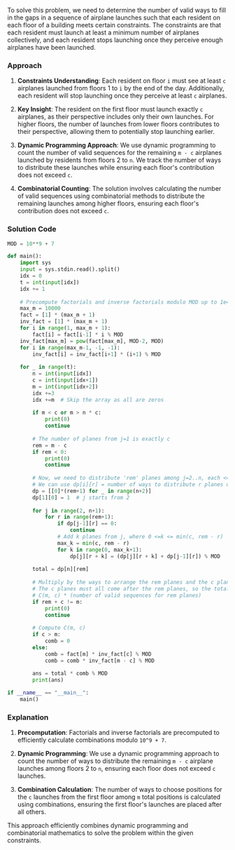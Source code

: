 To solve this problem, we need to determine the number of valid ways to fill in the gaps in a sequence of airplane launches such that each resident on each floor of a building meets certain constraints. The constraints are that each resident must launch at least a minimum number of airplanes collectively, and each resident stops launching once they perceive enough airplanes have been launched.

### Approach
1. **Constraints Understanding**: Each resident on floor `i` must see at least `c` airplanes launched from floors 1 to `i` by the end of the day. Additionally, each resident will stop launching once they perceive at least `c` airplanes.

2. **Key Insight**: The resident on the first floor must launch exactly `c` airplanes, as their perspective includes only their own launches. For higher floors, the number of launches from lower floors contributes to their perspective, allowing them to potentially stop launching earlier.

3. **Dynamic Programming Approach**: We use dynamic programming to count the number of valid sequences for the remaining `m - c` airplanes launched by residents from floors 2 to `n`. We track the number of ways to distribute these launches while ensuring each floor's contribution does not exceed `c`.

4. **Combinatorial Counting**: The solution involves calculating the number of valid sequences using combinatorial methods to distribute the remaining launches among higher floors, ensuring each floor's contribution does not exceed `c`.

### Solution Code
```python
MOD = 10**9 + 7

def main():
    import sys
    input = sys.stdin.read().split()
    idx = 0
    t = int(input[idx])
    idx += 1
    
    # Precompute factorials and inverse factorials modulo MOD up to 1e4
    max_m = 10000
    fact = [1] * (max_m + 1)
    inv_fact = [1] * (max_m + 1)
    for i in range(1, max_m + 1):
        fact[i] = fact[i-1] * i % MOD
    inv_fact[max_m] = pow(fact[max_m], MOD-2, MOD)
    for i in range(max_m-1, -1, -1):
        inv_fact[i] = inv_fact[i+1] * (i+1) % MOD
    
    for _ in range(t):
        n = int(input[idx])
        c = int(input[idx+1])
        m = int(input[idx+2])
        idx +=3
        idx +=m  # Skip the array as all are zeros
        
        if m < c or m > n * c:
            print(0)
            continue
        
        # The number of planes from j=1 is exactly c
        rem = m - c
        if rem < 0:
            print(0)
            continue
        
        # Now, we need to distribute 'rem' planes among j=2..n, each <=c
        # We can use dp[i][r] = number of ways to distribute r planes up to j=i
        dp = [[0]*(rem+1) for _ in range(n+2)]
        dp[1][0] = 1  # j starts from 2
        
        for j in range(2, n+1):
            for r in range(rem+1):
                if dp[j-1][r] == 0:
                    continue
                # Add k planes from j, where 0 <=k <= min(c, rem - r)
                max_k = min(c, rem - r)
                for k in range(0, max_k+1):
                    dp[j][r + k] = (dp[j][r + k] + dp[j-1][r]) % MOD
        
        total = dp[n][rem]
        
        # Multiply by the ways to arrange the rem planes and the c planes from j=1
        # The c planes must all come after the rem planes, so the total ways is:
        # C(m, c) * (number of valid sequences for rem planes)
        if rem + c != m:
            print(0)
            continue
        
        # Compute C(m, c)
        if c > m:
            comb = 0
        else:
            comb = fact[m] * inv_fact[c] % MOD
            comb = comb * inv_fact[m - c] % MOD
        
        ans = total * comb % MOD
        print(ans)

if __name__ == "__main__":
    main()
```

### Explanation
1. **Precomputation**: Factorials and inverse factorials are precomputed to efficiently calculate combinations modulo `10^9 + 7`.

2. **Dynamic Programming**: We use a dynamic programming approach to count the number of ways to distribute the remaining `m - c` airplane launches among floors 2 to `n`, ensuring each floor does not exceed `c` launches.

3. **Combination Calculation**: The number of ways to choose positions for the `c` launches from the first floor among `m` total positions is calculated using combinations, ensuring the first floor's launches are placed after all others.

This approach efficiently combines dynamic programming and combinatorial mathematics to solve the problem within the given constraints.